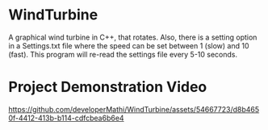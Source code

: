 # WindTurbine

A graphical wind turbine in C++, that
rotates. Also, there is a setting option in a Settings.txt file where the speed can be set between 1
(slow) and 10 (fast). This program will re-read the settings file every 5-10 seconds. 

# Project Demonstration Video
https://github.com/developerMathi/WindTurbine/assets/54667723/d8b4650f-4412-413b-b114-cdfcbea6b6e4

